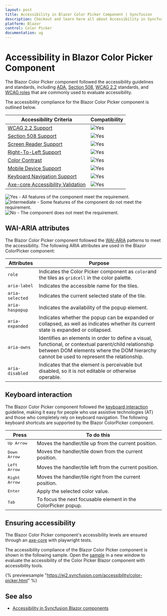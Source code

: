 ```yaml
---
layout: post
title: Accessibility in Blazor Color Picker Component | Syncfusion
description: Checkout and learn here all about Accessibility in Syncfusion Blazor Color Picker component and more.
platform: Blazor
control: Color Picker
documentation: ug
---
```


# Accessibility in Blazor Color Picker Component

The Blazor Color Picker component followed the accessibility guidelines and standards, including [ADA](https://www.ada.gov/), [Section 508](https://www.section508.gov/), [WCAG 2.2](https://www.w3.org/TR/WCAG22/) standards, and [WCAG roles](https://www.w3.org/TR/wai-aria/#roles) that are commonly used to evaluate accessibility.

The accessibility compliance for the Blazor Color Picker component is outlined below.

| Accessibility Criteria | Compatibility |
| -- | -- |
| [WCAG 2.2 Support](../common/accessibility#accessibility-standards) | <img src="https://cdn.syncfusion.com/content/images/landing-page/yes.png" alt="Yes"> |
| [Section 508 Support](../common/accessibility#accessibility-standards) | <img src="https://cdn.syncfusion.com/content/images/landing-page/yes.png" alt="Yes"> |
| [Screen Reader Support](../common/accessibility#screen-reader-support) | <img src="https://cdn.syncfusion.com/content/images/landing-page/yes.png" alt="Yes">  |
| [Right-To-Left Support](../common/accessibility#right-to-left-support) | <img src="https://cdn.syncfusion.com/content/images/landing-page/yes.png" alt="Yes"> |
| [Color Contrast](../common/accessibility#color-contrast) | <img src="https://cdn.syncfusion.com/content/images/landing-page/yes.png" alt="Yes"> |
| [Mobile Device Support](../common/accessibility#mobile-device-support) | <img src="https://cdn.syncfusion.com/content/images/landing-page/yes.png" alt="Yes"> |
| [Keyboard Navigation Support](../common/accessibility#keyboard-navigation-support) |<img src="https://cdn.syncfusion.com/content/images/landing-page/yes.png" alt="Yes"> |
| [Axe-core Accessibility Validation](../common/accessibility#ensuring-accessibility) | <img src="https://cdn.syncfusion.com/content/images/landing-page/yes.png" alt="Yes"> |

<style>
    .post .post-content img {
        display: inline-block;
        margin: 0.5em 0;
    }
</style>

<div><img src="https://cdn.syncfusion.com/content/images/landing-page/yes.png" alt="Yes"> - All features of the component meet the requirement.</div>

<div><img src="https://cdn.syncfusion.com/content/images/landing-page/intermediate.png" alt="Intermediate"> - Some features of the component do not meet the requirement.</div>

<div><img src="https://cdn.syncfusion.com/content/images/landing-page/no.png" alt="No"> - The component does not meet the requirement.</div>

## WAI-ARIA attributes

The Blazor Color Picker component followed the [WAI-ARIA](https://www.w3.org/WAI/ARIA/apg/patterns/alert/) patterns to meet the accessibility. The following ARIA attributes are used in the Blazor ColorPicker component:

| Attributes | Purpose |
| --- | --- |
| `role` | Indicates the Color Picker component as `color`and the tiles as `gridcell` in the color palette. |
| `aria-label` | Indicates the accessible name for the tiles. |
| `aria-selected` | Indicates the current selected state of the tile. |
| `aria-haspopup` | Indicates the availability of the popup element. |
| `aria-expanded` | Indicates whether the popup can be expanded or collapsed, as well as indicates whether its current state is expanded or collapsed. |
| `aria-owns` | Identifies an elements in order to define a visual, functional, or contextual parent/child relationship between DOM elements where the DOM hierarchy cannot be used to represent the relationship. |
| `aria-disabled` | Indicates that the element is perceivable but disabled, so it is not editable or otherwise operable. |

## Keyboard interaction

The Blazor Color Picker component followed the [keyboard interaction](https://www.w3.org/WAI/ARIA/apg/patterns/alert/#keyboardinteraction) guideline, making it easy for people who use assistive technologies (AT) and those who completely rely on keyboard navigation. The following keyboard shortcuts are supported by the Blazor ColorPicker component.

| **Press** | **To do this** |
| --- | --- |
| <kbd>Up Arrow</kbd> | Moves the handler/tile up from the current position. |
| <kbd>Down Arrow</kbd> | Moves the handler/tile down from the current position. |
| <kbd>Left Arrow</kbd> | Moves the handler/tile left from the current position. |
| <kbd>Right Arrow</kbd> | Moves the handler/tile right from the current position. |
| <kbd>Enter</kbd> | Apply the selected color value. |
| <kbd>Tab</kbd> | To focus the next focusable element in the ColorPicker popup. |

## Ensuring accessibility

The Blazor Color Picker component's accessibility levels are ensured through an [axe-core](https://www.nuget.org/packages/Deque.AxeCore.Playwright) with playwright tests.

The accessibility compliance of the Blazor Color Picker component is shown in the following sample. Open the [sample](https://blazor.syncfusion.com/accessibility/color-picker) in a new window to evaluate the accessibility of the Color Picker Blazor component with accessibility tools.

{% previewsample "https://ej2.syncfusion.com/accessibility/color-picker.html" %}

## See also

* [Accessibility in Syncfusion Blazor components](https://blazor.syncfusion.com/documentation/common/accessibility)